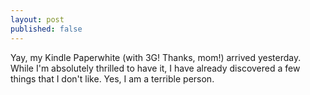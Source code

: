 ```yaml
---
layout: post
published: false
---
```


Yay, my Kindle Paperwhite (with 3G! Thanks, mom!) arrived yesterday. While I'm absolutely thrilled to have it, I have already discovered a few things that I don't like. Yes, I am a terrible person.
